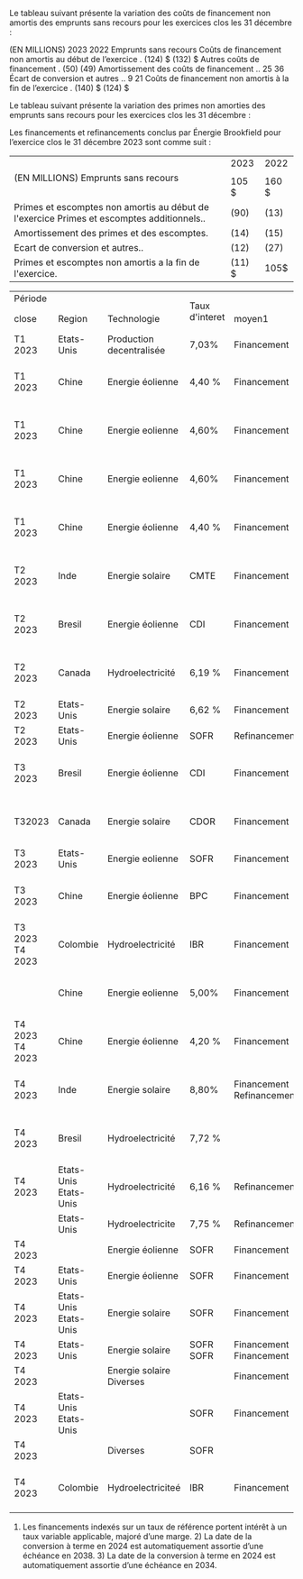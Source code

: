 Le tableau suivant présente la variation des coûts de financement non amortis des emprunts sans recours pour les exercices clos les 31 décembre :  

(EN MILLIONS) 2023 2022 Emprunts sans recours Coûts de financement non amortis au début de l’exercice . (124) \$ (132) \$ Autres coûts de financement . (50) (49) Amortissement des coûts de financement .. 25 36 Écart de conversion et autres .. 9 21 Coûts de financement non amortis à la fin de l’exercice . (140) \$ (124) \$  

Le tableau suivant présente la variation des primes non amorties des emprunts sans recours pour les exercices clos les 31 décembre :  

Les financements et refinancements conclus par Énergie Brookfield pour l’exercice clos le 31 décembre 2023 sont comme suit :   


<html><body><table><tr><td rowspan="3">(EN MILLIONS) Emprunts sans recours</td><td>2023</td><td>2022</td></tr><tr><td></td><td></td></tr><tr><td>105 $</td><td>160 $</td></tr><tr><td>Primes et escomptes non amortis au début de l'exercice Primes et escomptes additionnels..</td><td>(90)</td><td>(13)</td></tr><tr><td>Amortissement des primes et des escomptes.</td><td>(14)</td><td>(15)</td></tr><tr><td>Ecart de conversion et autres..</td><td>(12)</td><td>(27)</td></tr><tr><td>Primes et escomptes non amortis a la fin de l'exercice.</td><td>(11) $</td><td>105$</td></tr></table></body></html>  

<html><body><table><tr><td colspan="3">Période</td><td rowspan="2">Taux d'interet</td><td colspan="3"></td></tr><tr><td>close</td><td>Region</td><td>Technologie</td><td>moyen1</td><td>Echeance</td><td>Valeur comptable</td></tr><tr><td>T1 2023</td><td>Etats-Unis</td><td>Production decentralisée</td><td>7,03%</td><td>Financement</td><td>2026</td><td>100 millions $</td></tr><tr><td>T1 2023</td><td>Chine</td><td>Energie éolienne</td><td>4,40 %</td><td>Financement</td><td>2040</td><td>971 millions CNY (141 millions $)</td></tr><tr><td>T1 2023</td><td>Chine</td><td>Energie eolienne</td><td>4,60%</td><td>Financement</td><td>2030</td><td>200 millions CNY (29 millions $)</td></tr><tr><td>T1 2023</td><td>Chine</td><td>Energie eolienne</td><td>4,60%</td><td>Financement</td><td>2039</td><td>70 millions CNY (10 millions $)</td></tr><tr><td>T1 2023</td><td>Chine</td><td>Energie éolienne</td><td>4,40 %</td><td>Financement</td><td>2039</td><td>97 millions CNY (14 millions $)</td></tr><tr><td>T2 2023</td><td>Inde</td><td>Energie solaire</td><td>CMTE</td><td>Financement</td><td>2043</td><td>10 milliards INR (123 millions $)</td></tr><tr><td>T2 2023</td><td>Bresil</td><td>Energie éolienne</td><td>CDI</td><td>Financement</td><td>2024</td><td>450 millions R$ (93 millions $)</td></tr><tr><td>T2 2023</td><td>Canada</td><td>Hydroelectricité</td><td>6,19 %</td><td>Financement</td><td>2045</td><td>30 millions $ CA (22 millions $)</td></tr><tr><td>T2 2023</td><td>Etats-Unis</td><td>Energie solaire</td><td>6,62 %</td><td>Financement</td><td>2058 - 2060</td><td>45 millions $</td></tr><tr><td>T2 2023</td><td>Etats-Unis</td><td>Energie éolienne</td><td>SOFR</td><td>Refinancement</td><td>2033</td><td>311 millions $</td></tr><tr><td>T3 2023</td><td>Bresil</td><td>Energie éolienne</td><td>CDI</td><td>Financement</td><td>2047</td><td>300 millions $(60 millions $)</td></tr><tr><td>T32023</td><td>Canada</td><td>Energie solaire</td><td>CDOR</td><td>Financement</td><td>20382</td><td>34 millions $ CA (23 millions $)</td></tr><tr><td>T3 2023</td><td>Etats-Unis</td><td>Energie eolienne</td><td>SOFR</td><td>Financement</td><td>2026</td><td>175 millions $</td></tr><tr><td>T3 2023</td><td>Chine</td><td>Energie éolienne</td><td>BPC</td><td>Financement</td><td>2040</td><td>273 millions CNY (37 millions $)</td></tr><tr><td>T3 2023 T4 2023</td><td>Colombie</td><td>Hydroelectricité</td><td>IBR</td><td>Financement</td><td>2033</td><td>687 milliards COP (169 millions $)</td></tr><tr><td></td><td>Chine</td><td>Energie eolienne</td><td>5,00%</td><td>Financement</td><td>2039</td><td>1,5 milliard CNY (203 millions $)</td></tr><tr><td>T4 2023 T4 2023</td><td>Chine</td><td>Energie éolienne</td><td>4,20 %</td><td>Financement</td><td>2041</td><td>298 millions CNY (42 millions $)</td></tr><tr><td>T4 2023</td><td>Inde</td><td>Energie solaire</td><td>8,80%</td><td>Financement Refinancement</td><td>2043</td><td>7,4 milliards INR (90 millions $)</td></tr><tr><td>T4 2023</td><td>Bresil</td><td>Hydroelectricité</td><td>7,72 %</td><td></td><td>2024</td><td>800 millions R$ (164 millions $)</td></tr><tr><td>T4 2023</td><td>Etats-Unis Etats-Unis</td><td>Hydroelectricité</td><td>6,16 %</td><td>Refinancement</td><td>2032</td><td>80 millions $</td></tr><tr><td></td><td>Etats-Unis</td><td>Hydroelectricite</td><td>7,75 %</td><td>Refinancement</td><td>2033</td><td>125 millions $</td></tr><tr><td>T4 2023</td><td></td><td>Energie éolienne</td><td>SOFR</td><td>Financement</td><td>20343</td><td>52 millions $</td></tr><tr><td>T4 2023</td><td>Etats-Unis</td><td>Energie éolienne</td><td>SOFR</td><td>Financement</td><td>2024</td><td>140 millions $</td></tr><tr><td>T4 2023</td><td>Etats-Unis Etats-Unis</td><td>Energie solaire</td><td>SOFR</td><td>Financement</td><td>2024</td><td>39 millions $</td></tr><tr><td>T4 2023</td><td>Etats-Unis</td><td>Energie solaire</td><td>SOFR SOFR</td><td>Financement Financement</td><td>2028</td><td>48 millions $</td></tr><tr><td>T4 2023</td><td></td><td>Energie solaire Diverses</td><td></td><td>Financement</td><td>2024</td><td>61 millions $</td></tr><tr><td>T4 2023</td><td>Etats-Unis Etats-Unis</td><td></td><td>SOFR</td><td>Financement</td><td>2025 2028</td><td>200 millions $</td></tr><tr><td>T4 2023</td><td></td><td>Diverses</td><td>SOFR</td><td></td><td></td><td>600 millions $</td></tr><tr><td>T4 2023</td><td>Colombie</td><td>Hydroelectriciteé</td><td>IBR</td><td>Financement</td><td>2033</td><td>100 milliards $ COP (25 millions $)</td></tr></table></body></html>

1) Les financements indexés sur un taux de référence portent intérêt à un taux variable applicable, majoré d’une marge. 2) La date de la conversion à terme en 2024 est automatiquement assortie d’une échéance en 2038. 3) La date de la conversion à terme en 2024 est automatiquement assortie d’une échéance en 2034.  
